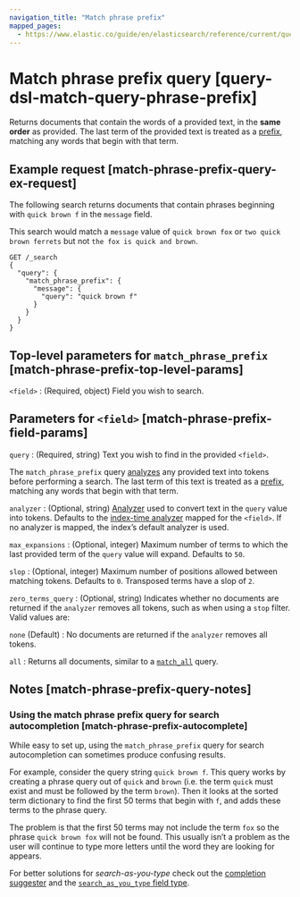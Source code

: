 ```yaml
---
navigation_title: "Match phrase prefix"
mapped_pages:
  - https://www.elastic.co/guide/en/elasticsearch/reference/current/query-dsl-match-query-phrase-prefix.html
---
```


# Match phrase prefix query [query-dsl-match-query-phrase-prefix]


Returns documents that contain the words of a provided text, in the **same order** as provided. The last term of the provided text is treated as a [prefix](/reference/query-languages/query-dsl-prefix-query.md), matching any words that begin with that term.

## Example request [match-phrase-prefix-query-ex-request]

The following search returns documents that contain phrases beginning with `quick brown f` in the `message` field.

This search would match a `message` value of `quick brown fox` or `two quick brown ferrets` but not `the fox is quick and brown`.

```console
GET /_search
{
  "query": {
    "match_phrase_prefix": {
      "message": {
        "query": "quick brown f"
      }
    }
  }
}
```


## Top-level parameters for `match_phrase_prefix` [match-phrase-prefix-top-level-params]

`<field>`
:   (Required, object) Field you wish to search.


## Parameters for `<field>` [match-phrase-prefix-field-params]

`query`
:   (Required, string) Text you wish to find in the provided `<field>`.

The `match_phrase_prefix` query [analyzes](docs-content://manage-data/data-store/text-analysis.md) any provided text into tokens before performing a search. The last term of this text is treated as a [prefix](/reference/query-languages/query-dsl-prefix-query.md), matching any words that begin with that term.


`analyzer`
:   (Optional, string) [Analyzer](docs-content://manage-data/data-store/text-analysis.md) used to convert text in the `query` value into tokens. Defaults to the [index-time analyzer](docs-content://manage-data/data-store/text-analysis/specify-an-analyzer.md#specify-index-time-analyzer) mapped for the `<field>`. If no analyzer is mapped, the index’s default analyzer is used.

`max_expansions`
:   (Optional, integer) Maximum number of terms to which the last provided term of the `query` value will expand. Defaults to `50`.

`slop`
:   (Optional, integer) Maximum number of positions allowed between matching tokens. Defaults to `0`. Transposed terms have a slop of `2`.

`zero_terms_query`
:   (Optional, string) Indicates whether no documents are returned if the `analyzer` removes all tokens, such as when using a `stop` filter. Valid values are:

`none` (Default)
:   No documents are returned if the `analyzer` removes all tokens.

`all`
:   Returns all documents, similar to a [`match_all`](/reference/query-languages/query-dsl-match-all-query.md) query.



## Notes [match-phrase-prefix-query-notes]

### Using the match phrase prefix query for search autocompletion [match-phrase-prefix-autocomplete]

While easy to set up, using the `match_phrase_prefix` query for search autocompletion can sometimes produce confusing results.

For example, consider the query string `quick brown f`. This query works by creating a phrase query out of `quick` and `brown` (i.e. the term `quick` must exist and must be followed by the term `brown`). Then it looks at the sorted term dictionary to find the first 50 terms that begin with `f`, and adds these terms to the phrase query.

The problem is that the first 50 terms may not include the term `fox` so the phrase `quick brown fox` will not be found. This usually isn’t a problem as the user will continue to type more letters until the word they are looking for appears.

For better solutions for *search-as-you-type* check out the [completion suggester](/reference/elasticsearch/rest-apis/search-suggesters.md#completion-suggester) and the [`search_as_you_type` field type](/reference/elasticsearch/mapping-reference/search-as-you-type.md).
